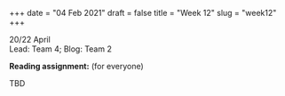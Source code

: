 +++
date = "04 Feb 2021"
draft = false
title = "Week 12"
slug = "week12"
+++

20/22 April  
Lead: Team 4; Blog: Team 2

**Reading assignment:** (for everyone)

TBD



